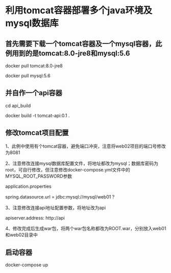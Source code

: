 # 利用tomcat容器部署多个java环境及mysql数据库


## 首先需要下载一个tomcat容器及一个mysql容器，此例用到的是tomcat:8.0-jre8和mysql:5.6

docker pull tomcat:8.0-jre8

docker pull mysql:5.6

## 并自作一个api容器

cd api_build

docker build -t tomcat-api:0.1 .


## 修改tomcat项目配置

1、此例中使用有个tomcat容器，避免端口冲突，注意将web02项目的端口号修改为8081

2、注意修改连接mysql数据库配置文件，将地址都改为mysql；数据库密码为root，可自行修改，但注意修改docker-compose.yml文件中的MYSQL_ROOT_PASSWORD参数

application.properties

spring.datasource.url = jdbc:mysql://mysql/web01？

3、注意修改连接api地址配置参数，将地址改为api

apiserver.address: http://api

4、修改完成后生成war包，将两个war包名称都改为ROOT.war，分别放入web01和web02目录中


## 启动容器

docker-compose up

